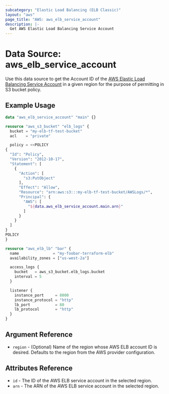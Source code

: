 ```yaml
---
subcategory: "Elastic Load Balancing (ELB Classic)"
layout: "aws"
page_title: "AWS: aws_elb_service_account"
description: |-
  Get AWS Elastic Load Balancing Service Account
---
```


# Data Source: aws_elb_service_account

Use this data source to get the Account ID of the [AWS Elastic Load Balancing Service Account](http://docs.aws.amazon.com/elasticloadbalancing/latest/classic/enable-access-logs.html#attach-bucket-policy)
in a given region for the purpose of permitting in S3 bucket policy.

## Example Usage

```terraform
data "aws_elb_service_account" "main" {}

resource "aws_s3_bucket" "elb_logs" {
  bucket = "my-elb-tf-test-bucket"
  acl    = "private"

  policy = <<POLICY
{
  "Id": "Policy",
  "Version": "2012-10-17",
  "Statement": [
    {
      "Action": [
        "s3:PutObject"
      ],
      "Effect": "Allow",
      "Resource": "arn:aws:s3:::my-elb-tf-test-bucket/AWSLogs/*",
      "Principal": {
        "AWS": [
          "${data.aws_elb_service_account.main.arn}"
        ]
      }
    }
  ]
}
POLICY
}

resource "aws_elb_lb" "bar" {
  name               = "my-foobar-terraform-elb"
  availability_zones = ["us-west-2a"]

  access_logs {
    bucket   = aws_s3_bucket.elb_logs.bucket
    interval = 5
  }

  listener {
    instance_port     = 8000
    instance_protocol = "http"
    lb_port           = 80
    lb_protocol       = "http"
  }
}
```

## Argument Reference

* `region` - (Optional) Name of the region whose AWS ELB account ID is desired.
  Defaults to the region from the AWS provider configuration.


## Attributes Reference

* `id` - The ID of the AWS ELB service account in the selected region.
* `arn` - The ARN of the AWS ELB service account in the selected region.
